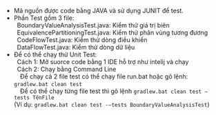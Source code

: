 -	Mã nguồn được code bằng JAVA và sử dụng JUNIT để test.
-	Phần Test gồm 3 file:  
&ensp;BoundaryValueAnalysisTest.java: Kiểm thử giá trị biên  
&ensp;EquivalencePartitioningTest.java: Kiểm thử phân vùng tương đương  
&ensp;CodeFlowTest.java: Kiểm thử dòng điều khiển  
&ensp;DataFlowTest.java: Kiểm thử dòng dữ liệu
-	Để có thể chạy thử Unit Test:  
&ensp;Cách 1: Mở suorce code bằng 1 IDE hỗ trợ như intelij và chạy  
&ensp;Cách 2: Chạy bằng Command Line  
&ensp;&ensp;Để chạy cả 2 file test có thể chạy file run.bat hoặc gõ lệnh:
`gradlew.bat clean test`  
&ensp;&ensp;Để có thể chạy từng file test thì gõ lệnh
`gradlew.bat clean test –tests TênFile`  
(Ví dụ: `gradlew.bat clean test -–tests	BoundaryValueAnalysisTest`)
